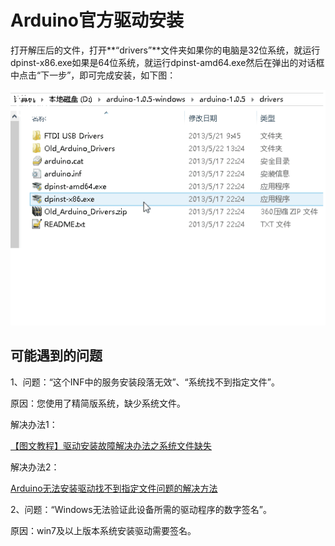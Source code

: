 # Arduino官方驱动安装

打开解压后的文件，打开**“drivers”**文件夹如果你的电脑是32位系统，就运行dpinst-x86.exe如果是64位系统，就运行dpinst-amd64.exe然后在弹出的对话框中点击“下一步”，即可完成安装，如下图：

![](picture/1.gif)

## 可能遇到的问题

1、问题：“这个INF中的服务安装段落无效”、“系统找不到指定文件”。

原因：您使用了精简版系统，缺少系统文件。

解决办法1：

[【图文教程】驱动安装故障解决办法之系统文件缺失](http://www.dfrobot.com.cn/community/forum.php?mod=viewthread&tid=23706&fromuid=724121)

解决办法2：

[Arduino无法安装驱动找不到指定文件问题的解决方法](http://mc.dfrobot.com.cn/forum.php?mod=viewthread&tid=361&fromuid=724121)

2、问题：“Windows无法验证此设备所需的驱动程序的数字签名”。

原因：win7及以上版本系统安装驱动需要签名。